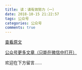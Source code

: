 ```yaml
---
title: 读：请有效努力（一）
date: 2018-10-15 21:22:57
tags: 公众号
categories: 公众号
comments: true
---
```


[查看原文](https://mp.weixin.qq.com/s/dbY9V_9-WDrzkKD_Ks4Dfg)

[公众号更多文章（只能在微信中打开）](https://mp.weixin.qq.com/mp/profile_ext?action=home&__biz=MzUyMTg5MjA5OA==&scene=123#wechat_redirect)

欢迎在下方留言…… 

<!---more--->